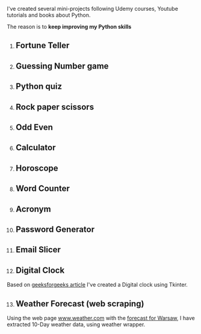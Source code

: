 I've created several mini-projects following Udemy courses, Youtube tutorials and books about Python.

The reason is to **keep improving my Python skills** 

1. ## Fortune Teller

2. ## Guessing Number game

3. ## Python quiz

4. ## Rock paper scissors

5. ## Odd Even

6. ## Calculator

7. ## Horoscope

8. ## Word Counter

9. ## Acronym

10. ## Password Generator

11. ## Email Slicer

12. ## Digital Clock
Based on [geeksforgeeks article](https://www.geeksforgeeks.org/python-create-a-digital-clock-using-tkinter/) I've created a Digital clock using Tkinter.

13. ## Weather Forecast (web scraping)
Using the web page www.weather.com with the [forecast for Warsaw](https://weather.com/en-IN/weather/tenday/l/a8b0daa43d13b260354967e7b6792eae37e9924dee035d82922e416e63de4051), I have extracted 10-Day weather data, using weather wrapper. 

